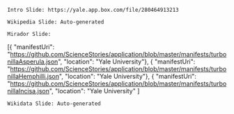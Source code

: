 



    Intro Slide: https://yale.app.box.com/file/280464913213
    
    Wikipedia Slide: Auto-generated

    Mirador Slide: 

[{ "manifestUri": "https://github.com/ScienceStories/application/blob/master/manifests/turbonillaAsperula.json", "location": "Yale University"}, { "manifestUri": "https://github.com/ScienceStories/application/blob/master/manifests/turbonillaHemphilli.json", "location": "Yale University"}, { "manifestUri": "https://github.com/ScienceStories/application/blob/master/manifests/turbonillaIncisa.json", "location": "Yale University" ]
  
    Wikidata Slide: Auto-generated

    
